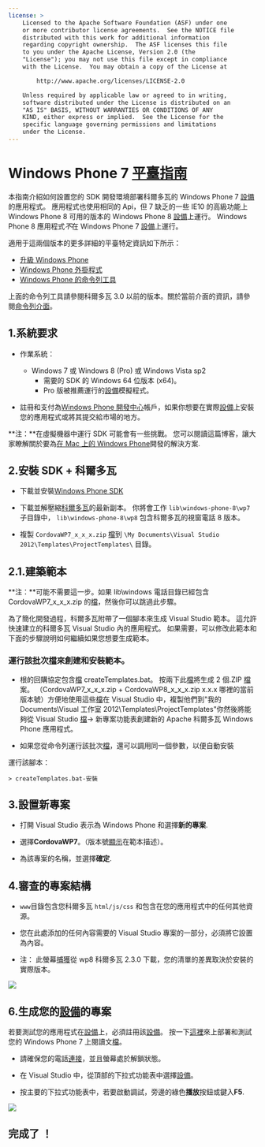 ```yaml
---
license: >
    Licensed to the Apache Software Foundation (ASF) under one
    or more contributor license agreements.  See the NOTICE file
    distributed with this work for additional information
    regarding copyright ownership.  The ASF licenses this file
    to you under the Apache License, Version 2.0 (the
    "License"); you may not use this file except in compliance
    with the License.  You may obtain a copy of the License at

        http://www.apache.org/licenses/LICENSE-2.0

    Unless required by applicable law or agreed to in writing,
    software distributed under the License is distributed on an
    "AS IS" BASIS, WITHOUT WARRANTIES OR CONDITIONS OF ANY
    KIND, either express or implied.  See the License for the
    specific language governing permissions and limitations
    under the License.
---
```


# Windows Phone 7 <a href="../index.html">平臺指南</a>

本指南介紹如何設置您的 SDK 開發環境部署科爾多瓦的 Windows Phone 7 <a href="../../../cordova/device/device.html">設備</a>的應用程式。 應用程式也使用相同的 Api，但 7 缺乏的一些 IE10 的高級功能上 Windows Phone 8 可用的版本的 Windows Phone 8 <a href="../../../cordova/device/device.html">設備</a>上運行。 Windows Phone 8 應用程式*不*在 Windows Phone 7 <a href="../../../cordova/device/device.html">設備</a>上運行。

適用于這兩個版本的更多詳細的平臺特定資訊如下所示：

*   <a href="../wp8/upgrading.html">升級 Windows Phone</a>
*   <a href="../wp8/plugin.html">Windows Phone 外掛程式</a>
*   <a href="../wp8/tools.html">Windows Phone 的命令列工具</a>

上面的命令列工具請參閱科爾多瓦 3.0 以前的版本。關於當前介面的資訊，請參閱<a href="../../cli/index.html">命令列介面</a>。

## 1.系統要求

*   作業系統：
    
    *   Windows 7 或 Windows 8 (Pro) 或 Windows Vista sp2 
        *   需要的 SDK 的 Windows 64 位版本 (x64)。
        *   Pro 版被推薦運行的<a href="../../../cordova/device/device.html">設備</a>模擬程式。

*   註冊和支付為[Windows Phone 開發中心][1]帳戶，如果你想要在實際<a href="../../../cordova/device/device.html">設備</a>上安裝您的應用程式或將其提交給市場的地方。

 [1]: http://dev.windowsphone.com/en-us/publish

**注：**在虛擬機器中運行 SDK 可能會有一些挑戰。 您可以閱讀這篇博客，讓大家瞭解關於要為[在 Mac 上的 Windows Phone][2]開發的解決方案.

 [2]: http://aka.ms/BuildaWP8apponaMac

## 2.安裝 SDK + 科爾多瓦

*   下載並安裝[Windows Phone SDK][3]

*   下載並解壓縮[科爾多瓦][4]的最新副本。 你將會工作 `lib\windows-phone-8\wp7` 子目錄中， `lib\windows-phone-8\wp8` 包含科爾多瓦的視窗電話 8 版本。

*   複製 `CordovaWP7_x_x_x.zip` <a href="../../../cordova/file/fileobj/fileobj.html">檔</a>到 `\My Documents\Visual Studio 2012\Templates\ProjectTemplates\` 目錄。

 [3]: http://www.microsoft.com/download/en/details.aspx?displaylang=en&id=27570/
 [4]: http://phonegap.com/download

## 2.1.建築範本

**注：**可能不需要這一步。如果 lib\windows 電話目錄已經包含 CordovaWP7\_x\_x_x.zip 的<a href="../../../cordova/file/fileobj/fileobj.html">檔</a>，然後你可以跳過此步驟。

為了簡化開發過程，科爾多瓦附帶了一個腳本來生成 Visual Studio 範本。 這允許快速建立的科爾多瓦 Visual Studio 內的應用程式。 如果需要，可以修改此範本和下面的步驟說明如何繼續如果您想要生成範本。

### 運行該批次<a href="../../../cordova/file/fileobj/fileobj.html">檔</a>來創建和安裝範本。

*   根的回購協定包含<a href="../../../cordova/file/fileobj/fileobj.html">檔</a> createTemplates.bat。 按兩下此<a href="../../../cordova/file/fileobj/fileobj.html">檔</a>將生成 2 個.ZIP <a href="../../../cordova/file/fileobj/fileobj.html">檔</a>案。 （CordovaWP7\_x\_x\_x.zip + CordovaWP8\_x\_x\_x.zip x.x.x 哪裡的當前版本號）方便地使用這些<a href="../../../cordova/file/fileobj/fileobj.html">檔</a>在 Visual Studio 中，複製他們到"我的 Documents\Visual 工作室 2012\Templates\ProjectTemplates\"你然後將能夠從 Visual Studio <a href="../../../cordova/file/fileobj/fileobj.html">檔</a>-> 新專案功能表創建新的 Apache 科爾多瓦 Windows Phone 應用程式。

*   如果您從命令列運行該批次<a href="../../../cordova/file/fileobj/fileobj.html">檔</a>，還可以調用同一個參數，以便自動安裝

運行該腳本：

    > createTemplates.bat-安裝
    

## 3.設置新專案

*   打開 Visual Studio 表示為 Windows Phone 和選擇**新的專案**.

*   選擇**CordovaWP7**。（版本號<a href="../../../cordova/inappbrowser/inappbrowser.html">顯示</a>在範本描述）。

*   為該專案的名稱，並選擇**確定**.

## 4.審查的專案結構

*   `www`目錄包含您科爾多瓦 `html/js/css` 和包含在您的應用程式中的任何其他資源。

*   您在此處添加的任何內容需要的 Visual Studio 專案的一部分，必須將它設置為內容。

*   注： 此螢幕<a href="../../../cordova/media/capture/capture.html">捕獲</a>從 wp8 科爾多瓦 2.3.0 下載，您的清單的差異取決於安裝的實際版本。

![][5]

 [5]: img/guide/platforms/wp8/projectStructure.png

## 6.生成您的<a href="../../../cordova/device/device.html">設備</a>的專案

若要測試您的應用程式在<a href="../../../cordova/device/device.html">設備</a>上，必須註冊該<a href="../../../cordova/device/device.html">設備</a>。 按一下[這裡][6]來上部署和測試您的 Windows Phone 7 上閱讀文<a href="../../../cordova/file/fileobj/fileobj.html">檔</a>。

 [6]: http://msdn.microsoft.com/en-us/library/windowsphone/develop/ff402565(v=vs.105).aspx

*   請確保您的電話<a href="../../../cordova/connection/connection.html">連接</a>，並且螢幕處於解鎖狀態。

*   在 Visual Studio 中，從頂部的下拉式功能表中選擇<a href="../../../cordova/device/device.html">設備</a>。

*   按主要的下拉式功能表中，若要啟動調試，旁邊的綠色**播放**按鈕或鍵入**F5**.

![][7]

 [7]: img/guide/platforms/wp7/wpd.png

## 完成了 ！